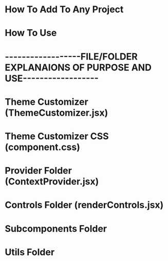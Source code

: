 # How To Add To Any Project

# How To Use

# ------------------FILE/FOLDER EXPLANAIONS OF PURPOSE AND USE------------------

# Theme Customizer (ThemeCustomizer.jsx)

# Theme Customizer CSS (component.css)

# Provider Folder (ContextProvider.jsx)

# Controls Folder (renderControls.jsx)

# Subcomponents Folder

# Utils Folder
